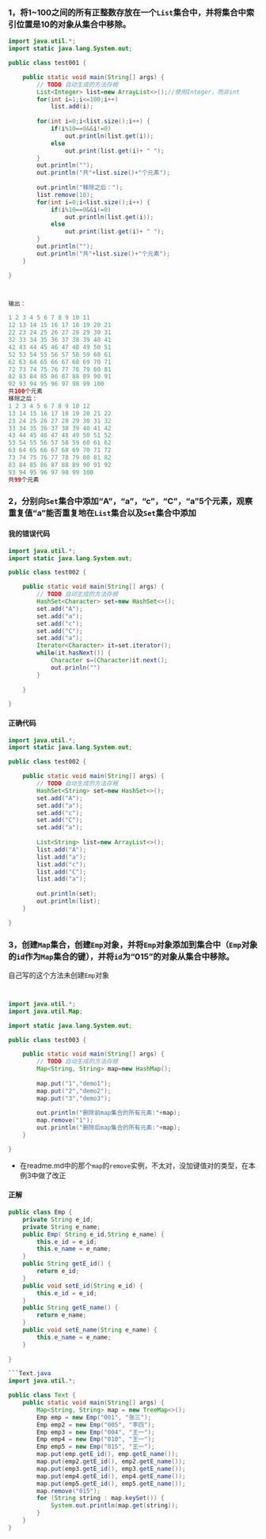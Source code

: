 ### 1，将1~100之间的所有正整数存放在一个```List```集合中，并将集合中索引位置是10的对象从集合中移除。
```java
import java.util.*;
import static java.lang.System.out;

public class test001 {

	public static void main(String[] args) {
		// TODO 自动生成的方法存根
		List<Integer> list=new ArrayList<>();//使用Integer，而非int
		for(int i=1;i<=100;i++)
			list.add(i);
		
		for(int i=0;i<list.size();i++) {
			if(i%10==0&&i!=0)
				out.println(list.get(i));
			else
				out.print(list.get(i)+ " ");
		}
		out.println("");
		out.println("共"+list.size()+"个元素");
		
		out.println("移除之后：");
		list.remove(10);
		for(int i=0;i<list.size();i++) {
			if(i%10==0&&i!=0)
				out.println(list.get(i));
			else
				out.print(list.get(i)+ " ");
		}
		out.println("");
		out.println("共"+list.size()+"个元素");
	}

}



输出：

1 2 3 4 5 6 7 8 9 10 11
12 13 14 15 16 17 18 19 20 21
22 23 24 25 26 27 28 29 30 31
32 33 34 35 36 37 38 39 40 41
42 43 44 45 46 47 48 49 50 51
52 53 54 55 56 57 58 59 60 61
62 63 64 65 66 67 68 69 70 71
72 73 74 75 76 77 78 79 80 81
82 83 84 85 86 87 88 89 90 91
92 93 94 95 96 97 98 99 100 
共100个元素
移除之后：
1 2 3 4 5 6 7 8 9 10 12
13 14 15 16 17 18 19 20 21 22
23 24 25 26 27 28 29 30 31 32
33 34 35 36 37 38 39 40 41 42
43 44 45 46 47 48 49 50 51 52
53 54 55 56 57 58 59 60 61 62
63 64 65 66 67 68 69 70 71 72
73 74 75 76 77 78 79 80 81 82
83 84 85 86 87 88 89 90 91 92
93 94 95 96 97 98 99 100 
共99个元素


```

### 2，分别向```Set```集合中添加“A”，“a”，“c”，“C”，“a”5个元素，观察重复值“a”能否重复地在```List```集合以及```Set```集合中添加


#### 我的错误代码
```java
import java.util.*;
import static java.lang.System.out;

public class test002 {

	public static void main(String[] args) {
		// TODO 自动生成的方法存根
		HashSet<Character> set=new HashSet<>();
		set.add("A");
		set.add("a");
		set.add("c");
		set.add("C");
		set.add("a");
		Iterator<Character> it=set.iterator();
		while(it.hasNext()) {
			Character s=(Character)it.next();
			out.prinln("")
		}
		
	}

}


```

#### 正确代码

```java
import java.util.*;
import static java.lang.System.out;

public class test002 {

	public static void main(String[] args) {
		// TODO 自动生成的方法存根
		HashSet<String> set=new HashSet<>();
		set.add("A");
		set.add("a");
		set.add("c");
		set.add("C");
		set.add("a");
		
		List<String> list=new ArrayList<>();
		list.add("A");
		list.add("a");
		list.add("c");
		list.add("C");
		list.add("a");
		
		out.println(set);
		out.println(list);
	}

}
```


### 3，创建```Map```集合，创建```Emp```对象，并将```Emp```对象添加到集合中（```Emp```对象的```id```作为```Map```集合的键），并将```id```为“015”的对象从集合中移除。

自己写的这个方法未创建```Emp```对象

```java


import java.util.*;
import java.util.Map;

import static java.lang.System.out;

public class test003 {

	public static void main(String[] args) {
		// TODO 自动生成的方法存根
		Map<String, String> map=new HashMap();
		
		map.put("1","demo1");
		map.put("2","demo2");
		map.put("3","demo3");
		
		out.println("删除前map集合的所有元素:"+map);
		map.remove("1");
		out.println("删除后map集合的所有元素:"+map);
	}

}

```

* 在readme.md中的那个```map```的```remove```实例，不太对，没加键值对的类型，在本例3中做了改正

#### 正解
```Emp.java
public class Emp {
	private String e_id;
	private String e_name;
	public Emp( String e_id,String e_name) {
		this.e_id = e_id;
		this.e_name = e_name;
	}
	public String getE_id() {
		return e_id;
	}
	public void setE_id(String e_id) {
		this.e_id = e_id;
	}
	public String getE_name() {
		return e_name;
	}
	public void setE_name(String e_name) {
		this.e_name = e_name;
	}
	
}

```Text.java
import java.util.*;

public class Text {
	public static void main(String[] args) {
		Map<String, String> map = new TreeMap<>();
		Emp emp = new Emp("001", "张三");
		Emp emp2 = new Emp("005", "李四");
		Emp emp3 = new Emp("004", "王一");
		Emp emp4 = new Emp("010", "王一");
		Emp emp5 = new Emp("015", "王一");
		map.put(emp.getE_id(), emp.getE_name());
		map.put(emp2.getE_id(), emp2.getE_name());
		map.put(emp3.getE_id(), emp3.getE_name());
		map.put(emp4.getE_id(), emp4.getE_name());
		map.put(emp5.getE_id(), emp5.getE_name());
		map.remove("015");
		for (String string : map.keySet()) {
			System.out.println(map.get(string));
		}
	}
}
```
